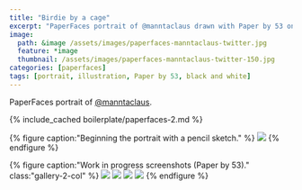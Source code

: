 ```yaml
---
title: "Birdie by a cage"
excerpt: "PaperFaces portrait of @manntaclaus drawn with Paper by 53 on an iPad."
image: 
  path: &image /assets/images/paperfaces-manntaclaus-twitter.jpg 
  feature: *image
  thumbnail: /assets/images/paperfaces-manntaclaus-twitter-150.jpg
categories: [paperfaces]
tags: [portrait, illustration, Paper by 53, black and white]
---
```


PaperFaces portrait of [@manntaclaus](https://twitter.com/manntaclaus).

{% include_cached boilerplate/paperfaces-2.md %}

{% figure caption:"Beginning the portrait with a pencil sketch." %}
[![](/assets/images/paperfaces-manntaclaus-process-1-750.jpg)](/assets/images/paperfaces-manntaclaus-process-1-lg.jpg)
{% endfigure %}

{% figure caption:"Work in progress screenshots (Paper by 53)." class:"gallery-2-col" %}
[![](/assets/images/paperfaces-manntaclaus-process-2-600.jpg)](/assets/images/paperfaces-manntaclaus-process-2-lg.jpg)
[![](/assets/images/paperfaces-manntaclaus-process-3-600.jpg)](/assets/images/paperfaces-manntaclaus-process-3-lg.jpg)
[![](/assets/images/paperfaces-manntaclaus-process-4-600.jpg)](/assets/images/paperfaces-manntaclaus-process-4-lg.jpg)
[![](/assets/images/paperfaces-manntaclaus-process-5-600.jpg)](/assets/images/paperfaces-manntaclaus-process-5-lg.jpg)
{% endfigure %}
